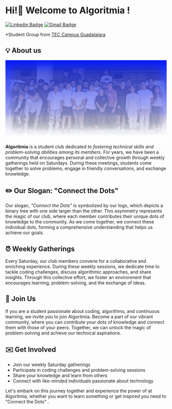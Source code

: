 ### <h1> Hi!👋 Welcome to Algoritmia !</b>

[![Linkedin Badge](https://img.shields.io/badge/-Algoritmia-blue?style=flat&logo=Linkedin&logoColor=white&link=https://www.linkedin.com/company/algoritmiaclub/)](https://www.linkedin.com/company/algoritmiaclub/)  [![Gmail Badge](https://img.shields.io/badge/-clubalgoritmiagda@gmail.com-c14438?style=flat&logo=Gmail&logoColor=white&link=mailto:clubalgoritmiagda@gmail.com)](mailto:clubalgoritmiagda@gmail.com)

*Student Group from [TEC Campus Guadalajara](https://tec.mx/es)
  
## 💡 About us
![Algortimia 2024](/profile/Foto%20Grupal.png)

__Algoritmia__ is a student club dedicated *to fostering technical skills and problem-solving abilities among its members*. For years, we have been a community that encourages personal and collective growth through weekly gatherings held on Saturdays. During these meetings, students come together to solve problems, engage in friendly conversations, and exchange knowledge.

## ✏️ Our Slogan: "Connect the Dots"

Our slogan, *"Connect the Dots"* is symbolized by our logo, which depicts a binary tree with one side larger than the other. This asymmetry represents the magic of our club, where each member contributes their unique dots of knowledge to the community. As we come together, we connect these individual dots, forming a comprehensive understanding that helps us achieve our goals.

## ⏰ Weekly Gatherings

Every Saturday, our club members convene for a collaborative and enriching experience. During these weekly sessions, we dedicate time to tackle coding challenges, discuss algorithmic approaches, and share insights. Through this collective effort, we foster an environment that encourages learning, problem-solving, and the exchange of ideas.

## 🤝 Join Us 

If you are a student passionate about coding, algorithms, and continuous learning, we invite you to join Algoritmia. Become a part of our vibrant community, where you can contribute your dots of knowledge and connect them with those of your peers. Together, we can unlock the magic of problem-solving and achieve our technical aspirations.

## ✉️ Get Involved 

- Join our weekly Saturday gatherings
- Participate in coding challenges and problem-solving sessions
- Share your knowledge and learn from others
- Connect with like-minded individuals passionate about technology

Let's embark on this journey together and experience the power of at Algoritmia, whether you want to learn something or get inspired you need to "Connect the Dots" .
